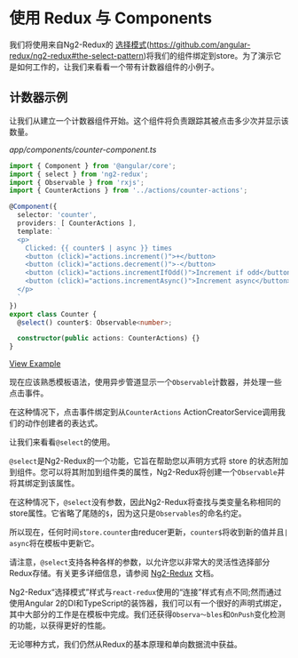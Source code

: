 # 使用 Redux 与 Components

我们将使用来自Ng2-Redux的 [选择模式](https://github.com/angular-redux/ng2-redux#the-select-pattern)(https://github.com/angular-redux/ng2-redux#the-select-pattern)将我们的组件绑定到store。为了演示它是如何工作的，让我们来看看一个带有计数器组件的小例子。

## 计数器示例

让我们从建立一个计数器组件开始。这个组件将负责跟踪其被点击多少次并显示该数量。

*app/components/counter-component.ts*

```typescript
import { Component } from '@angular/core';
import { select } from 'ng2-redux';
import { Observable } from 'rxjs';
import { CounterActions } from '../actions/counter-actions';

@Component({
  selector: 'counter',
  providers: [ CounterActions ],
  template: `
  <p>
    Clicked: {{ counter$ | async }} times
    <button (click)="actions.increment()">+</button>
    <button (click)="actions.decrement()">-</button>
    <button (click)="actions.incrementIfOdd()">Increment if odd</button>
    <button (click)="actions.incrementAsync()">Increment async</button>
  </p>
  `
})
export class Counter {
  @select() counter$: Observable<number>;

  constructor(public actions: CounterActions) {}
}
```

[View Example](https://plnkr.co/edit/pujePgvmkyKHurXtOS3k?p=preview)

现在应该熟悉模板语法，使用异步管道显示一个`Observable`计数器，并处理一些点击事件。

在这种情况下，点击事件绑定到从`CounterActions` ActionCreatorService调用我们的动作创建者的表达式。

让我们来看看`@select`的使用。

`@select`是Ng2-Redux的一个功能，它旨在帮助您以声明方式将 store 的状态附加到组件。您可以将其附加到组件类的属性，Ng2-Redux将创建一个`Observable`并将其绑定到该属性。

在这种情况下，`@select`没有参数，因此Ng2-Redux将查找与类变量名称相同的store属性。它省略了尾随的`$`，因为这只是`Observables`的命名约定。

所以现在，任何时间`store.counter`由reducer更新，`counter$`将收到新的值并且`| async`将在模板中更新它。

请注意，`@select`支持各种各样的参数，以允许您以非常大的灵活性选择部分Redux存储。有关更多详细信息，请参阅 [Ng2-Redux](https://github.com/angular-redux/ng2-redux#the-select-pattern) 文档。

Ng2-Redux“选择模式”样式与`react-redux`使用的“连接”样式有点不同;然而通过使用Angular 2的DI和TypeScript的装饰器，我们可以有一个很好的声明式绑定，其中大部分的工作是在模板中完成。我们还获得`Observa～bles`和`OnPush`变化检测的功能，以获得更好的性能。

无论哪种方式，我们仍然从Redux的基本原理和单向数据流中获益。